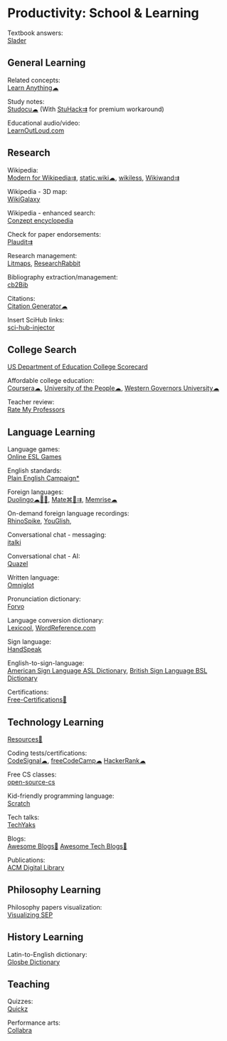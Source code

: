 # Productivity: School & Learning

Textbook answers:  
[Slader](https://www.slader.com/)

## General Learning

Related concepts:  
[Learn Anything☁](https://learn-anything.xyz/)

Study notes:  
[Studocu☁](https://www.studocu.com/) (With [StuHack⇉](https://github.com/isanchop/stuhack) for premium workaround)

Educational audio/video:  
[LearnOutLoud.com](https://www.learnoutloud.com/)

## Research

Wikipedia:  
[Modern for Wikipedia⇉](https://www.modernwiki.app/),
[static.wiki☁](http://static.wiki/),
[wikiless](https://wiki.metastem.su),
[Wikiwand⇉](https://www.wikiwand.com/)

Wikipedia - 3D map:  
[WikiGalaxy](https://wiki.polyfra.me/)

Wikipedia - enhanced search:  
[Conzept encyclopedia](https://conze.pt/explore?l=en&d=wikipedia,wikidata#)

Check for paper endorsements:  
[Plaudit⇉](https://plaudit.pub/)

Research management:  
[Litmaps](https://www.litmaps.com/),
[ResearchRabbit](https://www.researchrabbit.ai/)

Bibliography extraction/management:  
[cb2Bib](https://www.molspaces.com/cb2bib/)

Citations:  
[Citation Generator☁](https://www.citationgenerator.com/)

Insert SciHub links:  
[sci-hub-injector](https://github.com/justjosias/sci-hub-injector)

## College Search

[US Department of Education College Scorecard](https://collegescorecard.ed.gov/)

Affordable college education:  
[Coursera☁](https://www.coursera.org/),
[University of the People☁](https://www.uopeople.edu/),
[Western Governors University☁](https://www.wgu.edu/)

Teacher review:  
[Rate My Professors](https://www.ratemyprofessors.com/)

## Language Learning

Language games:  
[Online ESL Games](https://www.gamestolearnenglish.com/)

English standards:  
[Plain English Campaign*](https://www.plainenglish.co.uk/)

Foreign languages:  
[Duolingo☁🍎🤖](https://www.duolingo.com/),
[Mate⌘🍎⇉](https://gikken.co/mate-translate/),
[Memrise☁](https://www.memrise.com/)

On-demand foreign language recordings:  
[RhinoSpike](https://rhinospike.com/),
[YouGlish](https://youglish.com/),

Conversational chat - messaging:  
[italki](https://www.italki.com/)

Conversational chat - AI:  
[Quazel](https://www.quazel.com/)

Written language:  
[Omniglot](https://www.omniglot.com/index.htm)

Pronunciation dictionary:  
[Forvo](https://forvo.com/)

Language conversion dictionary:  
[Lexicool](https://www.lexicool.com/),
[WordReference.com](https://www.wordreference.com/)

Sign language:  
[HandSpeak](https://www.handspeak.com/)

English-to-sign-language:  
[American Sign Language ASL Dictionary](https://www.signasl.org/),
[British Sign Language BSL Dictionary](https://www.signbsl.com/)

Certifications:  
[Free-Certifications💩](https://github.com/cloudcommunity/Free-Certifications)

## Technology Learning

[Resources💩](https://progdisc.club/resources/)

Coding tests/certifications:  
[CodeSignal☁](https://codesignal.com/),
[freeCodeCamp☁](https://www.freecodecamp.org/)
[HackerRank☁](https://www.hackerrank.com/)

Free CS classes:  
[open-source-cs](https://github.com/ForrestKnight/open-source-cs)

Kid-friendly programming language:  
[Scratch](https://scratch.mit.edu/)

Tech talks:  
[TechYaks](https://techyaks.com/)

Blogs:  
[Awesome Blogs💩](https://github.com/learn-anything/blogs)
[Awesome Tech Blogs💩](https://tech-blogs.dev/)

Publications:  
[ACM Digital Library](https://dl.acm.org/)

## Philosophy Learning

Philosophy papers visualization:  
[Visualizing SEP](https://www.visualizingsep.com/#)

## History Learning

Latin-to-English dictionary:  
[Glosbe Dictionary](https://glosbe.com/)

## Teaching

Quizzes:  
[Quickz](https://quickz.org/)

Performance arts:  
[Collabra](https://www.collabramusic.com/)
